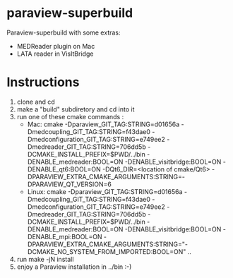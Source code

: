 # paraview-superbuild
Paraview-superbuild with some extras:
- MEDReader plugin on Mac
- LATA reader in VisItBridge

# Instructions
1) clone and cd
2) make a "build" subdiretory and cd into it
3) run one of these cmake commands :
   -  Mac: cmake -Dparaview_GIT_TAG:STRING=d01656a -Dmedcoupling_GIT_TAG:STRING=f43dae0 -Dmedconfiguration_GIT_TAG:STRING=e749ee2 -Dmedreader_GIT_TAG:STRING=706dd5b -DCMAKE_INSTALL_PREFIX=$PWD/../bin -DENABLE_medreader:BOOL=ON -DENABLE_visitbridge:BOOL=ON -DENABLE_qt6:BOOL=ON -DQt6_DIR=<location of cmake/Qt6> -DPARAVIEW_EXTRA_CMAKE_ARGUMENTS:STRING=-DPARAVIEW_QT_VERSION=6
   -  Linux: cmake -Dparaview_GIT_TAG:STRING=d01656a -Dmedcoupling_GIT_TAG:STRING=f43dae0 -Dmedconfiguration_GIT_TAG:STRING=e749ee2 -Dmedreader_GIT_TAG:STRING=706dd5b -DCMAKE_INSTALL_PREFIX=$PWD/../bin -DENABLE_medreader:BOOL=ON -DENABLE_visitbridge:BOOL=ON -DENABLE_mpi:BOOL=ON -DPARAVIEW_EXTRA_CMAKE_ARGUMENTS:STRING="-DCMAKE_NO_SYSTEM_FROM_IMPORTED:BOOL=ON" ..
4) run make -jN install
5) enjoy a Paraview installation in ../bin :-)
